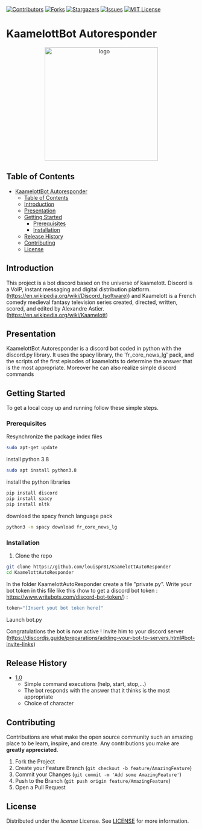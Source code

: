 <!--
*** https://www.markdownguide.org/basic-syntax/#reference-style-links
-->
[![Contributors][contributors-shield]][contributors-url]
[![Forks][forks-shield]][forks-url]
[![Stargazers][stars-shield]][stars-url]
[![Issues][issues-shield]][issues-url]
[![MIT License][license-shield]][license-url]

# KaamelottBot Autoresponder

<p align="center">
 
  <!-- logo of the project here -->
  <img height="300" src="https://i.imgflip.com/3rc97h.png" alt="logo"/>  
</p>

<!-- TABLE OF CONTENTS -->
## Table of Contents

- [KaamelottBot Autoresponder](#kaamelottbot-autoresponder)
  - [Table of Contents](#table-of-contents)
  - [Introduction](#introduction)
  - [Presentation](#presentation)
  - [Getting Started](#getting-started)
    - [Prerequisites](#prerequisites)
    - [Installation](#installation)
  - [Release History](#release-history)
  - [Contributing](#contributing)
  - [License](#license)

<!-- Introduction -->
## Introduction
This project is a bot discord based on the universe of kaamelott.
Discord is a VoIP, instant messaging and digital distribution platform. (https://en.wikipedia.org/wiki/Discord_(software)) and Kaamelott is a French comedy medieval fantasy television series created, directed, written, scored, and edited by Alexandre Astier. (https://en.wikipedia.org/wiki/Kaamelott)

## Presentation

KaamelottBot Autoresponder is a discord bot coded in python with the discord.py library. It uses the spacy library, the 'fr_core_news_lg' pack, and the scripts of the first episodes of kaamelotts to determine the answer that is the most appropriate. Moreover he can also realize simple discord commands

<!-- GETTING STARTED -->
## Getting Started

To get a local copy up and running follow these simple steps.

### Prerequisites

Resynchronize the package index files 
```sh
sudo apt-get update
```
install python 3.8

```sh
sudo apt install python3.8
```
install the python libraries

```sh
pip install discord
pip install spacy
pip install nltk
```

download the spacy french language pack
```sh
python3 -m spacy download fr_core_news_lg
```

### Installation

1. Clone the repo
```sh
git clone https://github.com/louispr81/KaamelottAutoResponder
cd KaamelottAutoResponder
```
In the folder KaamelottAutoResponder create a file "private.py". Write your bot token in this file like this (how to get a discord bot token : https://www.writebots.com/discord-bot-token/) :
```python
token="[Insert yout bot token here]"
```

Launch bot.py

Congratulations the bot is now active !
Invite him to your discord server (https://discordjs.guide/preparations/adding-your-bot-to-servers.html#bot-invite-links)

<!-- RELEASE HISTORY--> 
## Release History 

* <a href="https://github.com/louispr81/KaamelottAutoResponder/releases/tag/1.0">1.0</a>
    * Simple command executions (help, start, stop,...)
    * The bot responds with the answer that it thinks is the most appropriate
    * Choice of character 


<!-- CONTRIBUTING -->
## Contributing

Contributions are what make the open source community such an amazing place to be learn, 
inspire, and create. Any contributions you make are **greatly appreciated**.

1. Fork the Project
2. Create your Feature Branch (`git checkout -b feature/AmazingFeature`)
3. Commit your Changes (`git commit -m 'Add some AmazingFeature'`)
4. Push to the Branch (`git push origin feature/AmazingFeature`)
5. Open a Pull Request

<!-- LICENSE -->
## License

Distributed under the *license* License. See [LICENSE][license-url] for more information.

<!-- MARKDOWN LINKS & IMAGES -->

[contributors-shield]: https://img.shields.io/github/contributors/louispr81/KaamelottAutoResponder.svg?style=flat-square
[contributors-url]: https://github.com/louispr81/KaamelottAutoResponder/graphs/contributors

[forks-shield]: https://img.shields.io/github/forks/louispr81/KaamelottAutoResponder.svg?style=flat-square
[forks-url]: https://github.com/louispr81/KaamelottAutoResponder/network/members

[stars-shield]: https://img.shields.io/github/stars/louispr81/KaamelottAutoResponder.svg?style=flat-square
[stars-url]: https://github.com/louispr81/KaamelottAutoResponder/stargazers

[issues-shield]: https://img.shields.io/github/issues/louispr81/KaamelottAutoResponder.svg?style=flat-square
[issues-url]: https://github.com/louispr81/KaamelottAutoResponder/issues

[license-shield]: https://img.shields.io/github/license/louispr81/KaamelottAutoResponder.svg?style=flat-square
[license-url]: https://github.com/louispr81/KaamelottAutoResponder/blob/add-license-1/LICENSE

[cpp-ver-shield]: https://img.shields.io/badge/C%2B%2B-11-blue.svg
[cpp-ver]: https://en.wikipedia.org/wiki/C%2B%2B11

[build-status-shield]: https://github.com/louispr81/KaamelottAutoResponder/workflows/CI/badge.svg
[build-status]: https://github.com/louispr81/KaamelottAutoResponder/actions

[version-shield]: https://img.shields.io/badge/version-0.0-blue.svg?cacheSeconds=2592000
